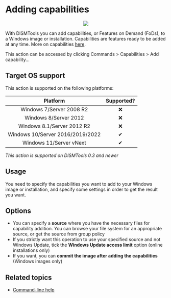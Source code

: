 # Adding capabilities

<p align="center">
	<img src="../../../res/img_tasks/capabilities/add_capability.png" />
</p>

With DISMTools you can add capabilities, or Features on Demand (FoDs), to a Windows image or installation. Capabilities are features ready to be added at any time. More on capabilities [here](https://example.com).

This action can be accessed by clicking Commands > Capabilities > Add capability...

## Target OS support

This action is supported on the following platforms:

| Platform | Supported? |
|:--:|:--:|
| Windows 7/Server 2008 R2 | ❌ |
| Windows 8/Server 2012 | ❌ |
| Windows 8.1/Server 2012 R2 | ❌ |
| Windows 10/Server 2016/2019/2022 | ✔ |
| Windows 11/Server vNext | ✔ |

<i>This action is supported on DISMTools 0.3 and newer</i>

## Usage

You need to specify the capabilities you want to add to your Windows image or installation, and specify some settings in order to get the result you want.

## Options

- You can specify a **source** where you have the necessary files for capability addition. You can browse your file system for an appropriate source, or get the source from group policy
- If you strictly want this operation to use your specified source and not Windows Update, tick the **Windows Update access limit** option (online installations only)
- If you want, you can **commit the image after adding the capabilities** (Windows images only)

## Related topics

- [Command-line help](https://example.com)